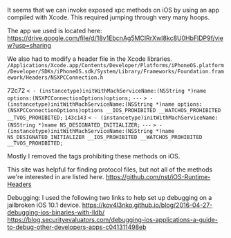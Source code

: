 It seems that we can invoke exposed xpc methods on iOS by using an app compiled with Xcode.
This required jumping through very many hoops.

The app we used is located here:
https://drive.google.com/file/d/18v1EbcnAg5MCIRrXwI8kc8U0HbFlDP9f/view?usp=sharing

We also had to modify a header file in the Xcode libraries.
`/Applications/Xcode.app/Contents/Developer/Platforms/iPhoneOS.platform/Developer/SDKs/iPhoneOS.sdk/System/Library/Frameworks/Foundation.framework/Headers/NSXPCConnection.h`

72c72
`< - (instancetype)initWithMachServiceName:(NSString *)name options:(NSXPCConnectionOptions)options;`
`---`
`> - (instancetype)initWithMachServiceName:(NSString *)name options:(NSXPCConnectionOptions)options __IOS_PROHIBITED __WATCHOS_PROHIBITED __TVOS_PROHIBITED;`
`143c143`
`< - (instancetype)initWithMachServiceName:(NSString *)name NS_DESIGNATED_INITIALIZER;`
`---`
`> - (instancetype)initWithMachServiceName:(NSString *)name NS_DESIGNATED_INITIALIZER __IOS_PROHIBITED __WATCHOS_PROHIBITED __TVOS_PROHIBITED;`

Mostly I removed the tags prohibiting these methods on iOS.

This site was helpful for finding protocol files, but not all of the methods we're interested in are listed here.
https://github.com/nst/iOS-Runtime-Headers

Debugging:
  I used the following two links to help set up debugging on a jailbroken iOS 10.1 device.
  https://kov4l3nko.github.io/blog/2016-04-27-debugging-ios-binaries-with-lldb/
  https://blog.securityevaluators.com/debugging-ios-applications-a-guide-to-debug-other-developers-apps-c041311498eb


